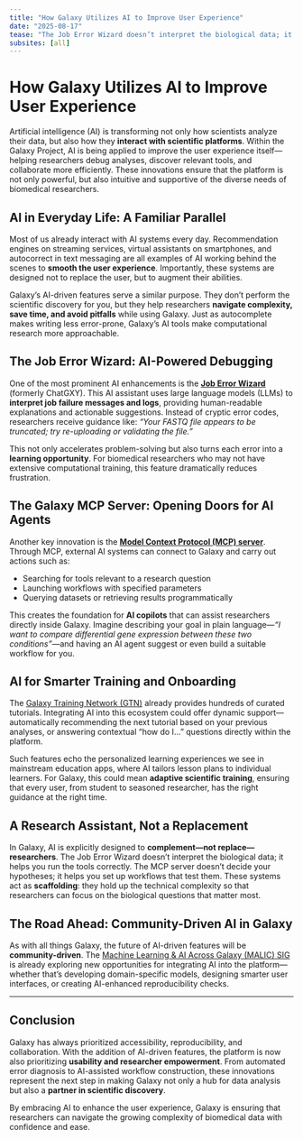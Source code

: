 ```yaml
---
title: "How Galaxy Utilizes AI to Improve User Experience"
date: "2025-08-17"
tease: "The Job Error Wizard doesn’t interpret the biological data; it helps you run the tools correctly"
subsites: [all]
---
```


# How Galaxy Utilizes AI to Improve User Experience

Artificial intelligence (AI) is transforming not only how scientists analyze their data, but also how they **interact with scientific platforms**. Within the Galaxy Project, AI is being applied to improve the user experience itself—helping researchers debug analyses, discover relevant tools, and collaborate more efficiently. These innovations ensure that the platform is not only powerful, but also intuitive and supportive of the diverse needs of biomedical researchers.

## AI in Everyday Life: A Familiar Parallel

Most of us already interact with AI systems every day. Recommendation engines on streaming services, virtual assistants on smartphones, and autocorrect in text messaging are all examples of AI working behind the scenes to **smooth the user experience**. Importantly, these systems are designed not to replace the user, but to augment their abilities.

Galaxy’s AI-driven features serve a similar purpose. They don’t perform the scientific discovery for you, but they help researchers **navigate complexity, save time, and avoid pitfalls** while using Galaxy. Just as autocomplete makes writing less error-prone, Galaxy’s AI tools make computational research more approachable.

## The Job Error Wizard: AI-Powered Debugging

One of the most prominent AI enhancements is the [**Job Error Wizard**](https://github.com/galaxyproject/galaxy/blob/dev/client/src/components/GalaxyWizard.vue) (formerly ChatGXY). This AI assistant uses large language models (LLMs) to **interpret job failure messages and logs**, providing human-readable explanations and actionable suggestions. Instead of cryptic error codes, researchers receive guidance like: *“Your FASTQ file appears to be truncated; try re-uploading or validating the file.”*

This not only accelerates problem-solving but also turns each error into a **learning opportunity**. For biomedical researchers who may not have extensive computational training, this feature dramatically reduces frustration.

## The Galaxy MCP Server: Opening Doors for AI Agents

Another key innovation is the [**Model Context Protocol (MCP) server**](https://github.com/galaxyproject/galaxy-mcp). Through MCP, external AI systems can connect to Galaxy and carry out actions such as:

- Searching for tools relevant to a research question  
- Launching workflows with specified parameters  
- Querying datasets or retrieving results programmatically  

This creates the foundation for **AI copilots** that can assist researchers directly inside Galaxy. Imagine describing your goal in plain language—*“I want to compare differential gene expression between these two conditions”*—and having an AI agent suggest or even build a suitable workflow for you.

## AI for Smarter Training and Onboarding

The [Galaxy Training Network (GTN)](https://training.galaxyproject.org/) already provides hundreds of curated tutorials. Integrating AI into this ecosystem could offer dynamic support—automatically recommending the next tutorial based on your previous analyses, or answering contextual “how do I…” questions directly within the platform. 

Such features echo the personalized learning experiences we see in mainstream education apps, where AI tailors lesson plans to individual learners. For Galaxy, this could mean **adaptive scientific training**, ensuring that every user, from student to seasoned researcher, has the right guidance at the right time.

## A Research Assistant, Not a Replacement

In Galaxy, AI is explicitly designed to **complement—not replace—researchers**. The Job Error Wizard doesn’t interpret the biological data; it helps you run the tools correctly. The MCP server doesn’t decide your hypotheses; it helps you set up workflows that test them. These systems act as **scaffolding**: they hold up the technical complexity so that researchers can focus on the biological questions that matter most.

## The Road Ahead: Community-Driven AI in Galaxy

As with all things Galaxy, the future of AI-driven features will be **community-driven**. The [Machine Learning & AI Across Galaxy (MALIC) SIG](https://galaxyproject.org/community/sig/ml-ai-across-galaxy/) is already exploring new opportunities for integrating AI into the platform—whether that’s developing domain-specific models, designing smarter user interfaces, or creating AI-enhanced reproducibility checks. 

---

## Conclusion

Galaxy has always prioritized accessibility, reproducibility, and collaboration. With the addition of AI-driven features, the platform is now also prioritizing **usability and researcher empowerment**. From automated error diagnosis to AI-assisted workflow construction, these innovations represent the next step in making Galaxy not only a hub for data analysis but also a **partner in scientific discovery**.

By embracing AI to enhance the user experience, Galaxy is ensuring that researchers can navigate the growing complexity of biomedical data with confidence and ease.
